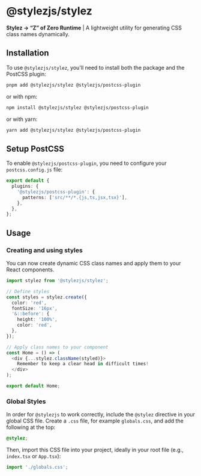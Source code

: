# @stylezjs/stylez

**Stylez → “Z” of Zero Runtime** | A lightweight utility for generating CSS class names dynamically.

## Installation

To use `@stylezjs/stylez`, you'll need to install both the package and the PostCSS plugin:

```bash
pnpm add @stylezjs/stylez @stylezjs/postcss-plugin
```

or with npm:

```bash
npm install @stylezjs/stylez @stylezjs/postcss-plugin
```

or with yarn:

```bash
yarn add @stylezjs/stylez @stylezjs/postcss-plugin
```

## Setup PostCSS

To enable `@stylezjs/postcss-plugin`, you need to configure your `postcss.config.js` file:

```ts
export default {
  plugins: {
    '@stylezjs/postcss-plugin': {
      patterns: ['src/**/*.{js,ts,jsx,tsx}'],
    },
  },
};
```

## Usage

### Creating and using styles

You can now create dynamic CSS class names and apply them to your React components.

```ts
import stylez from '@stylezjs/stylez';

// Define styles
const styles = stylez.create({
  color: 'red',
  fontSize: '16px',
  '&::before': {
    height: '100%',
    color: 'red',
  },
});

// Apply class names to your component
const Home = () => (
  <div {...stylez.className(styled)}>
    Remember to keep a clear head in difficult times!
  </div>
);

export default Home;
```

### Global Styles

In order for `@stylezjs` to work correctly, include the `@stylez` directive in your global CSS file. Create a `.css` file, for example `globals.css`, and add the following at the top:

```css
@stylez;
```

Then, import this CSS file into your project, ideally in your root file (e.g., `index.tsx` or `App.tsx`):

```ts
import './globals.css';
```
